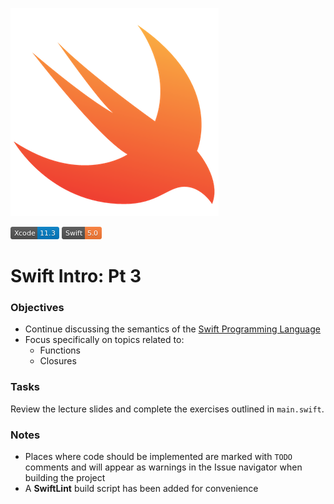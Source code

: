 ![icon](./Assets/icon.png)

![Xcode 11.3](./Assets/Xcode-11.3-blue.png)
![Swift 5.0](./Assets/Swift-5.0-orange.png)

# Swift Intro: Pt 3

### Objectives
- Continue discussing the semantics of the [Swift Programming Language](https://docs.swift.org/swift-book/)
- Focus specifically on topics related to:
    - Functions
    - Closures


### Tasks
Review the lecture slides and complete the exercises outlined in `main.swift`.

### Notes
* Places where code should be implemented are marked with `TODO` comments and will appear as warnings in the Issue navigator when building the project
* A __SwiftLint__ build script has been added for convenience
